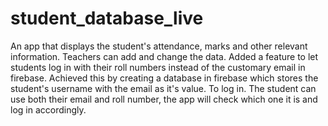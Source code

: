 # student_database_live
An app that displays the student's attendance, marks and other relevant information.
Teachers can add and change the data.
Added a feature to let students log in with their roll numbers instead of the customary email in firebase.
Achieved this by creating a database in firebase which stores the student's username with the email as it's value.
To log in. The student can use both their email and roll number, the app will check which one it is and log in accordingly.
